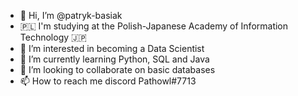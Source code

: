 - 👋 Hi, I’m @patryk-basiak
- 🇵🇱 I'm studying at the Polish-Japanese Academy of Information Technology 🇯🇵
- 👀 I’m interested in becoming a Data Scientist
- 🌱 I’m currently learning Python, SQL and Java 
- 💞️ I’m looking to collaborate on basic databases
- 📫 How to reach me discord Pathowl#7713

<!---
patryk-basiak/patryk-basiak is a ✨ special ✨ repository because its `README.md` (this file) appears on your GitHub profile.
You can click the Preview link to take a look at your changes.
--->
